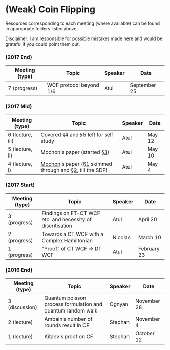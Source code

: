 # (Weak) Coin Flipping
Resources corresponding to each meeting (where available) can be found in appropriate folders listed above.

Disclaimer: I am responsible for possible mistakes made here and would be grateful if you could point them out.

### (2017 End)
| Meeting (type)    | Topic  | Speaker   | Date |
| --          | -- |-- | --| 
| 7 (progress) | WCF protocol beyond 1/6 | Atul |  September 25 |

### (2017 Mid)
| Meeting (type)    | Topic  | Speaker   | Date |
| --          | -- |-- | --| 
| 6 (lecture, iii) | Covered [§4](MochonNotes/4_TIPG(Kitaev'sSecondFramework).PDF) and [§5](MochonNotes/5_zeroBias_part1.PDF) left for self study | Atul | May 12 |
| 5 (lecture, ii) | Mochon's paper (started [§3](MochonNotes/3_PointGameExamples.PDF)) | Atul | May 10 |
| 4 (lecture, i)  | [Mochon](https://arxiv.org/abs/0711.4114)'s paper ([§1](MochonNotes/1_introduction.PDF) skimmed through and [§2](MochonNotes/2_Kitaev'sFramework.PDF), till the SDP)  | Atul  | May 4 |

### (2017 Start)
| Meeting (type)    | Topic  | Speaker   | Date |
| --          | -- |-- | --| 
| 3 (progress)   | Findings on FT-CT WCF etc. and necessity of discritisation  | Atul  | April 20 |
| 2 (progress)  | Towards a CT WCF with a Complex Hamiltonian  | Nicolas  | March 10 | 
| 1 (progress)  | "Proof" of CT WCF => DT WCF  | Atul | February 23 | 





### (2016 End)
| Meeting (type) | Topic  | Speaker   | Date |
| -- | -- | --- | --|
| 3 (discussion) | Quantum poisson process formulation and quantum random walk | Ognyan | November 28 |
| 2 (lecture) | Ambainis number of rounds result in CF | Stephan | November 4 |
| 1 (lecture) | Kitaev's proof on CF | Stephan | October 12 |

